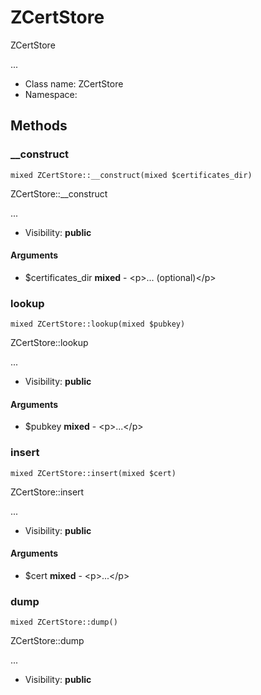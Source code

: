 ZCertStore
===============

ZCertStore

...


* Class name: ZCertStore
* Namespace: 







Methods
-------


### __construct

    mixed ZCertStore::__construct(mixed $certificates_dir)

ZCertStore::__construct

...

* Visibility: **public**


#### Arguments
* $certificates_dir **mixed** - &lt;p&gt;... (optional)&lt;/p&gt;



### lookup

    mixed ZCertStore::lookup(mixed $pubkey)

ZCertStore::lookup

...

* Visibility: **public**


#### Arguments
* $pubkey **mixed** - &lt;p&gt;...&lt;/p&gt;



### insert

    mixed ZCertStore::insert(mixed $cert)

ZCertStore::insert

...

* Visibility: **public**


#### Arguments
* $cert **mixed** - &lt;p&gt;...&lt;/p&gt;



### dump

    mixed ZCertStore::dump()

ZCertStore::dump

...

* Visibility: **public**



